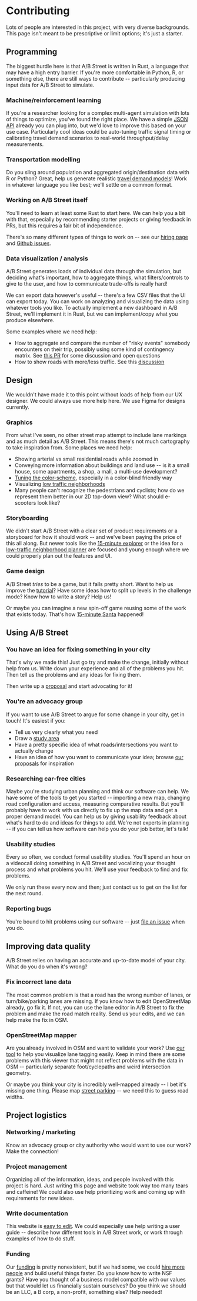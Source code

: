 # Contributing

Lots of people are interested in this project, with very diverse backgrounds.
This page isn't meant to be prescriptive or limit options; it's just a starter.

## Programming

The biggest hurdle here is that A/B Street is written in Rust, a language that
may have a high entry barrier. If you're more comfortable in Python, R, or
something else, there are still ways to contribute -- particularly producing
input data for A/B Street to simulate.

### Machine/reinforcement learning

If you're a researcher looking for a complex multi-agent simulation with lots of
things to optimize, you've found the right place. We have a simple
[JSON API](../tech/dev/api.md) already you can plug into, but we'd love to
improve this based on your use case. Particularly cool ideas could be
auto-tuning traffic signal timing or calibrating travel demand scenarios to
real-world throughput/delay measurements.

### Transportation modelling

Do you sling around population and aggregated origin/destination data with R or
Python? Great, help us generate realistic
[travel demand models](tech/dev/formats/scenarios.md)! Work in whatever language
you like best; we'll settle on a common format.

### Working on A/B Street itself

You'll need to learn at least some Rust to start here. We can help you a bit
with that, especially by recommending starter projects or giving feedback in
PRs, but this requires a fair bit of independence.

There's so many different types of things to work on -- see our
[hiring page](hiring.md) and
[Github issues](https://github.com/a-b-street/abstreet/issues).

### Data visualization / analysis

A/B Street generates loads of individual data through the simulation, but
deciding what's important, how to aggregate things, what filters/controls to
give to the user, and how to communicate trade-offs is really hard!

We can export data however's useful -- there's a few CSV files that the UI can
export today. You can work on analyzing and visualizing the data using whatever
tools you like. To actually implement a new dashboard in A/B Street, we'll
implement it in Rust, but we can implement/copy what you produce elsewhere.

Some examples where we need help:

- How to aggregate and compare the number of "risky events" somebody encounters
  on their trip, possibly using some kind of contingency matrix. See
  [this PR](https://github.com/a-b-street/abstreet/pull/622) for some discussion
  and open questions
- How to show roads with more/less traffic. See this
  [discussion](https://github.com/a-b-street/abstreet/issues/85)

## Design

We wouldn't have made it to this point without loads of help from our UX
designer. We could always use more help here. We use Figma for designs
currently.

### Graphics

From what I've seen, no other street map attempt to include lane markings and as
much detail as A/B Street. This means there's not much cartography to take
inspiration from. Some places we need help:

- Showing arterial vs small residential roads while zoomed in
- Conveying more information about buildings and land use -- is it a small
  house, some apartments, a shop, a mall, a multi-use development?
- [Tuning the color-scheme](https://github.com/a-b-street/abstreet/issues/74),
  especially in a color-blind friendly way
- Visualizing
  [low traffic neighborhoods](https://github.com/a-b-street/abstreet/issues/660)
- Many people can't recognize the pedestrians and cyclists; how do we represent
  them better in our 2D top-down view? What should e-scooters look like?

### Storyboarding

We didn't start A/B Street with a clear set of product requirements or a
storyboard for how it should work -- and we've been paying the price of this all
along. But newer tools like the [15-minute explorer](../software/fifteen_min.md)
or the idea for a
[low-traffic neighborhood planner](https://github.com/a-b-street/abstreet/issues/660)
are focused and young enough where we could properly plan out the features and
UI.

### Game design

A/B Street _tries_ to be a game, but it falls pretty short. Want to help us
improve the [tutorial](https://github.com/a-b-street/abstreet/issues/611)? Have
some ideas how to split up levels in the challenge mode? Know how to write a
story? Help us!

Or maybe you can imagine a new spin-off game reusing some of the work that
exists today. That's how [15-minute Santa](../software/santa.md) happened!

## Using A/B Street

### You have an idea for fixing something in your city

That's why we made this! Just go try and make the change, initially without help
from us. Write down your experience and all of the problems you hit. Then tell
us the problems and any ideas for fixing them.

Then write up a [proposal](../proposals/README.md) and start advocating for it!

### You're an advocacy group

If you want to use A/B Street to argue for some change in your city, get in
touch! It's easiest if you:

- Tell us very clearly what you need
- Draw a [study area](../user/new_city.md)
- Have a pretty specific idea of what roads/intersections you want to actually
  change
- Have an idea of how you want to communicate your idea; browse
  [our proposals](../proposals/README.md) for inspiration

### Researching car-free cities

Maybe you're studying urban planning and think our software can help. We have
some of the tools to get you started -- importing a new map, changing road
configuration and access, measuring comparative results. But you'll probably
have to work with us directly to fix up the map data and get a proper demand
model. You can help us by giving usability feedback about what's hard to do and
ideas for things to add. We're not experts in planning -- if you can tell us how
software can help you do your job better, let's talk!

### Usability studies

Every so often, we conduct formal usability studies. You'll spend an hour on a
videocall doing something in A/B Street and vocalizing your thought process and
what problems you hit. We'll use your feedback to find and fix problems.

We only run these every now and then; just contact us to get on the list for the
next round.

### Reporting bugs

You're bound to hit problems using our software -- just
[file an issue](https://github.com/a-b-street/abstreet/issues/new) when you do.

## Improving data quality

A/B Street relies on having an accurate and up-to-date model of your city. What
do you do when it's wrong?

### Fix incorrect lane data

The most common problem is that a road has the wrong number of lanes, or
turn/bike/parking lanes are missing. If you know how to edit OpenStreetMap
already, go fix it. If not, you can use the lane editor in A/B Street to fix the
problem and make the road match reality. Send us your edits, and we can help
make the fix in OSM.

### OpenStreetMap mapper

Are you already involved in OSM and want to validate your work? Use
[our tool](../software/osm_viewer.md) to help you visualize lane tagging easily.
Keep in mind there are some problems with this viewer that might not reflect
problems with the data in OSM -- particularly separate foot/cyclepaths and weird
intersection geometry.

Or maybe you think your city is incredibly well-mapped already -- I bet it's
missing one thing. Please map [street parking](../software/parking_mapper.md) --
we need this to guess road widths.

## Project logistics

### Networking / marketing

Know an advocacy group or city authority who would want to use our work? Make
the connection!

### Project management

Organizing all of the information, ideas, and people involved with this project
is hard. Just writing this page and website took way too many tears and
caffeine! We could also use help prioritizing work and coming up with
requirements for new ideas.

### Write documentation

This website is [easy to edit](https://github.com/a-b-street/docs). We could
especially use help writing a user guide -- describe how different tools in A/B
Street work, or work through examples of how to do stuff.

### Funding

Our [funding](funding.md) is pretty nonexistent, but if we had some, we could
[hire more people](hiring.md) and build useful things faster. Do you know how to
write NSF grants? Have you thought of a business model compatible with our
values but that would let us financially sustain ourselves? Do you think we
should be an LLC, a B corp, a non-profit, something else? Help needed!
